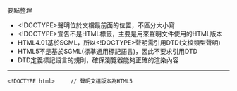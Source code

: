 要點整理
- \<!DOCTYPE\>聲明位於文檔最前面的位置，不區分大小寫
- \<!DOCTYPE\>宣告不是HTML標籤，主要是用來聲明文件使用的HTML版本
- HTML4.01基於SGML，所以\<!DOCTYPE\>聲明需引用DTD(文檔類型聲明)
- HTML5不是基於SGML(標準通用標記語言)，因此不要求引用DTD
- DTD定義標記語言的規則，確保瀏覽器能夠正確的渲染內容

---

```
<!DOCTYPE html>		// 聲明文檔版本為HTML5
```